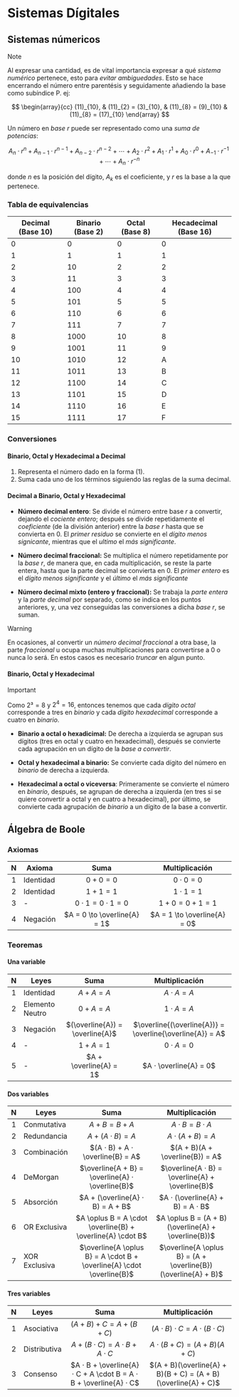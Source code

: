 # Sistemas Dígitales

## Sistemas númericos

> [!NOTE]
>
> Al expresar una cantidad, es de vital importancia expresar a qué _sistema numérico_ pertenece, esto para _evitar ambiguedades_. Esto se hace encerrando el número entre parentésis y seguidamente añadiendo la base como subíndice P. ej:

$$
\begin{array}{cc}
(11)_{10},  &  (11)_{2} = (3)_{10}, & (11)_{8} = (9)_{10} & (11)_{8} = (17)_{10}
\end{array}
$$

Un número en _base $r$_ puede ser representado como una _suma de potencias_:

$$A_n ⋅ r^n + A_{n-1} ⋅ r^{n-1} + A_{n-2} ⋅ r^{n-2} + ⋯ + A_{2} ⋅ r^{2} + A_{1} ⋅ r^{1} + A_{0} ⋅ r^{0} + A_{-1} ⋅ r^{-1} + ⋯ + A_{n} ⋅ r^{-n} \tag{1}$$

donde $n$ es la posición del dígito, $A_k$ es el coeficiente, y $r$ es la base a la que pertenece.

### Tabla de equivalencias

| Decimal (Base 10) | Binario (Base 2) | Octal (Base 8) | Hecadecimal (Base 16) |
| ----------------- | ---------------- | -------------- | --------------------- |
| 0                 | 0                | 0              | 0                     |
| 1                 | 1                | 1              | 1                     |
| 2                 | 10               | 2              | 2                     |
| 3                 | 11               | 3              | 3                     |
| 4                 | 100              | 4              | 4                     |
| 5                 | 101              | 5              | 5                     |
| 6                 | 110              | 6              | 6                     |
| 7                 | 111              | 7              | 7                     |
| 8                 | 1000             | 10             | 8                     |
| 9                 | 1001             | 11             | 9                     |
| 10                | 1010             | 12             | A                     |
| 11                | 1011             | 13             | B                     |
| 12                | 1100             | 14             | C                     |
| 13                | 1101             | 15             | D                     |
| 14                | 1110             | 16             | E                     |
| 15                | 1111             | 17             | F                     |

<div style="page-break-after: always;"></div>

### Conversiones

#### Binario, Octal y Hexadecimal a Decimal

1. Representa el número dado en la forma $(1)$.
2. Suma cada uno de los términos siguiendo las reglas de la suma decimal.

#### Decimal a Binario, Octal y Hexadecimal

- **Número decimal entero**: Se divide el número entre base $r$ a convertir, dejando el _cociente entero_; después se divide repetidamente el _coeficiente_ (de la división anterior) entre la _base $r$_ hasta que se convierta en 0. El _primer residuo_ se convierte en el _dígito menos signicante_, mientras que el _ultimo_ el _más significante_.

- **Número decimal fraccional:** Se multiplica el número repetidamente por la _base $r$_, de manera que, en cada multiplicación, se reste la parte entera, hasta que la parte decimal se convierta en $0$. El _primer entero_ es el _dígito menos significante_ y el _último_ el _más significante_

- **Número decimal mixto (entero y fraccional):** Se trabaja la _parte entera_ y la _parte decimal_ por separado, como se indica en los puntos anteriores, y, una vez conseguidas las conversiones a dicha _base $r$_, se suman.

> [!WARNING]
>
> En ocasiones, al convertir un _número decimal fraccional_ a otra base, la parte _fraccional_ u ocupa muchas multiplicaciones para convertirse a 0 o nunca lo será. En estos casos es necesario _truncar_ en algun punto.

#### Binario, Octal y Hexadecimal

> [!IMPORTANT]
>
> Como $2³ = 8$ y $2^4 = 16$, entonces tenemos que cada _dígito octal_ corresponde a tres en _binario_ y cada _dígito hexadecimal_ corresponde a cuatro en _binario_.

- **Binario a octal o hexadicimal:** De derecha a izquierda se agrupan sus dígitos (tres en octal y cuatro en hexadecimal), después se convierte cada agrupación en un dígito de la _base a convertir_.

- **Octal y hexadecimal a binario:** Se convierte cada dígito del número en _binario_ de derecha a izquierda.

- **Hexadecimal a octal o viceversa**: Primeramente se convierte el número en _binario_, después, se agrupan de derecha a izquierda (en tres si se quiere convertir a octal y en cuatro a hexadecimal), por último, se convierte cada agrupación de _binario_ a un dígito de la base a convertir.

<!--
## Operaciones en los Sistemas numéricos

> [!NOTE]
>
> Practicamente las _operaciones aritméticas_ (i.e. suma, resta, multiplicación y división) tienen los mismos principios que los de _base_ 10. Por lo tanto haré una explicación general.

### Suma

Al sumar dos o más números en _base r_, lo que hacemos es sumar de derecha a izquierda cada uno de los dígitos de los números; si al sumar los dígitos (de una columna) dan un número de 2 cifras, la cifra significativa (la de la izquierda) se acarrea.

-->

<div style="page-break-after: always;"></div>

## Álgebra de Boole

### Axiomas

|  N  | Axioma    |             Suma             |        Multiplicación        |
| :-: | --------- | :--------------------------: | :--------------------------: |
|  1  | Identidad |         $0 + 0 = 0$          |       $0 \cdot 0 = 0$        |
|  2  | Identidad |         $1 + 1 = 1$          |       $1 \cdot 1 = 1$        |
|  3  | -         | $0 \cdot 1 = 0 \cdot 1 = 0$  |     $1 + 0 = 0 + 1 = 1$      |
|  4  | Negación  | $A = 0 \to \overline{A} = 1$ | $A = 1 \to \overline{A} = 0$ |

### Teoremas

#### Una variable

|  N  | Leyes           |              Suma               |                      Multiplicación                       |
| :-: | --------------- | :-----------------------------: | :-------------------------------------------------------: |
|  1  | Identidad       |           $A + A = A$           |                        $A ⋅ A = A$                        |
|  2  | Elemento Neutro |           $0 + A = A$           |                        $1 ⋅ A = A$                        |
|  3  | Negación        | $(\overline{A}) = \overline{A}$ | $\overline{(\overline{A})} = \overline{\overline{A}} = A$ |
|  4  | -               |           $1 + A = 1$           |                        $0 ⋅ A = 0$                        |
|  5  | -               |     $A + \overline{A} = 1$      |                  $A ⋅ \overline{A} = 0$                   |

#### Dos variables

|  N  | Leyes         |                                 Suma                                  |                         Multiplicación                         |
| :-: | ------------- | :-------------------------------------------------------------------: | :------------------------------------------------------------: |
|  1  | Conmutativa   |                            $A + B = B + A$                            |                        $A ⋅ B = B ⋅ A$                         |
|  2  | Redundancia   |                           $A + (A ⋅ B) = A$                           |                       $A ⋅ (A + B) = A$                        |
|  3  | Combinación   |                   $(A ⋅ B) + A ⋅ \overline{B} = A$                    |                $(A + B)(A + \overline{B}) = A$                 |
|  4  | DeMorgan      |           $\overline{A + B} = \overline{A} ⋅ \overline{B}$            |        $\overline{A ⋅ B} = \overline{A} + \overline{B}$        |
|  5  | Absorción     |                   $A + (\overline{A} ⋅ B) = A + B$                    |                $A ⋅ (\overline{A} + B) = A ⋅ B$                |
|  6  | OR Exclusiva  |      $A \oplus B = A \cdot \overline{B} + \overline{A} \cdot B$       |      $A \oplus B = (A + B)(\overline{A} + \overline{B})$       |
|  7  | XOR Exclusiva | $\overline{A \oplus B} = A \cdot B + \overline{A} \cdot \overline{B}$ | $\overline{A \oplus B} = (A + \overline{B})(\overline{A} + B)$ |

#### Tres variables

|  N  | Leyes        |                               Suma                                |                         Multiplicación                         |
| :-: | ------------ | :---------------------------------------------------------------: | :------------------------------------------------------------: |
|  1  | Asociativa   |                    $(A + B) + C = A +(B + C)$                     |                   $(A ⋅ B) ⋅ C = A ⋅(B ⋅ C)$                   |
|  2  | Distributiva |                   $A + (B ⋅ C) = A ⋅ B + A ⋅ C$                   |                 $A ⋅ (B + C) = (A + B)(A + C)$                 |
|  3  | Consenso     | $A ⋅ B + \overline{A} ⋅ C + A \cdot B = A ⋅ B + \overline{A} ⋅ C$ | $(A + B)(\overline{A} + B)(B + C) = (A + B)(\overline{A} + C)$ |
